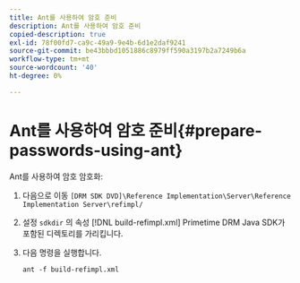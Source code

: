 ```yaml
---
title: Ant를 사용하여 암호 준비
description: Ant를 사용하여 암호 준비
copied-description: true
exl-id: 78f00fd7-ca9c-49a9-9e4b-6d1e2daf9241
source-git-commit: be43bbbd1051886c8979ff590a3197b2a7249b6a
workflow-type: tm+mt
source-wordcount: '40'
ht-degree: 0%

---
```


# Ant를 사용하여 암호 준비{#prepare-passwords-using-ant}

Ant를 사용하여 암호 암호화:

1. 다음으로 이동 `[DRM SDK DVD]\Reference Implementation\Server\Reference Implementation Server\refimpl/`
1. 설정 `sdkdir` 의 속성 [!DNL build-refimpl.xml] Primetime DRM Java SDK가 포함된 디렉토리를 가리킵니다.
1. 다음 명령을 실행합니다.

   ```
   ant -f build-refimpl.xml
   ```
